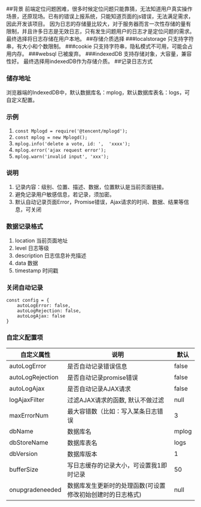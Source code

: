 ##背景
前端定位问题困难，很多时候定位问题只能靠猜，无法知道用户真实操作场景，还原现场。已有的错误上报系统，只能知道页面的js错误，无法满足需求，因此开发该项目。
因为日志的存储量比较大，对于服务器而言一次性存储的量有限制，并且许多日志是无效日志，只有发生问题用户的日志才是定位问题的需求。最终选择将日志存储在用户本地。
##存储介质选择
###localstorage
只支持字符串，有大小和个数限制。
###cookie
只支持字符串，隐私模式不可用，可能会占用内存。
###websql
已被废弃。
###indexedDB
支持存储对象，大容量，兼容性好。
最终选择用indexedDB作为存储介质。
##记录日志方式
### 储存地址
浏览器端的IndexedDB中，默认数据库名：mplog，默认数据库表名：logs，可自定义配置。

### 示例
1. `const Mplogd = require('@tencent/mplogd');`
2. `const mplog = new Mplogd();`
3. `mplog.info('delete a vote, id: ',  'xxxx');`
4. `mplog.error('ajax request error');`
5. `mplog.warn('invalid input', 'xxx');`

### 说明
1. 记录内容：级别、位置、描述、数据，位置默认是当前页面链接。
2. 避免记录用户敏感信息，若记录，须加密。
3. 默认自动记录页面Error，Promise错误，Ajax请求的时间、数据、结果等信息，可关闭

### 数据记录格式
1. location 当前页面地址
2. level 日志等级
3. description 日志信息补充描述
4. data 数据
5. timestamp 时间戳

### 关闭自动记录
```
const config = {
	autoLogError: false,
	autoLogRejection: false,
	autoLogAjax: false
}
```
### 自定义配置项
|   自定义属性       |       说明           |    默认  
----| ---- | ----
| autoLogError     |是否自动记录错误信息     |   false  
|autoLogRejection  |是否自动记录promise错误 |   false
|autoLogAjax       | 是否自动记录AJAX请求   |   false
| logAjaxFilter    | 过滤AJAX请求的函数, 默认不做过滤 | null
|   maxErrorNum    | 最大容错数（比如：写入某条日志错误 | 3
|   dbName         |  数据库名            | mplog
|   dbStoreName    | 数据库表名           | logs
|   dbVersion      | 数据库版本           | 1 
|   bufferSize     | 写日志缓存的记录大小，可设置我1即时记录 | 50
|   onupgradeneeded | 数据库发生更新时的处理函数(可设置修改初始创建时的日志格式) | null 

